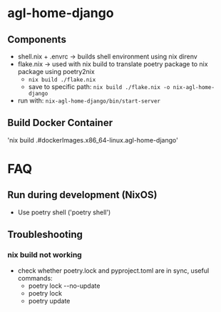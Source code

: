 # agl-home-django

## Components
- shell.nix + .envrc -> builds shell environment using nix direnv
- flake.nix -> used with nix build to translate poetry package to nix package using poetry2nix
    - `nix build ./flake.nix`
    - save to specific path: `nix build ./flake.nix -o nix-agl-home-django`
- run with: `nix-agl-home-django/bin/start-server`

## Build Docker Container
'nix build .#dockerImages.x86_64-linux.agl-home-django'

# FAQ
## Run during development (NixOS)
- Use poetry shell ('poetry shell')

## Troubleshooting
### nix build not working
- check whether poetry.lock and pyproject.toml are in sync, useful commands:
    - poetry lock --no-update
    - poetry lock
    - poetry update